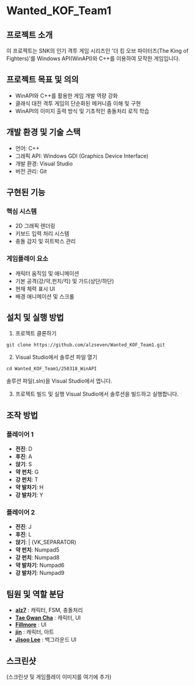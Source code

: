# Wanted_KOF_Team1

## 프로젝트 소개

이 프로젝트는 SNK의 인기 격투 게임 시리즈인 '더 킹 오브 파이터즈(The King of Fighters)'를 Windows API(WinAPI)와 C++를 이용하여 모작한 게임입니다.

## 프로젝트 목표 및 의의

- WinAPI와 C++를 활용한 게임 개발 역량 강화
- 클래식 대전 격투 게임의 단순화된 메커니즘 이해 및 구현
- WinAPI의 이미지 출력 방식 및 기초적인 충돌처리 로직 학습
## 개발 환경 및 기술 스택

- 언어: C++
- 그래픽 API: Windows GDI (Graphics Device Interface)
- 개발 환경: Visual Studio
- 버전 관리: Git

## 구현된 기능

### 핵심 시스템

- 2D 그래픽 렌더링
- 키보드 입력 처리 시스템
- 충돌 감지 및 히트박스 관리

### 게임플레이 요소

- 캐릭터 움직임 및 애니메이션
- 기본 공격(강/약,펀치/킥) 및 가드(상단/하단)
- 현재 체력 표시 UI
- 배경 애니메이션 및 스크롤

## 설치 및 실행 방법

1. 프로젝트 클론하기

```
git clone https://github.com/alzseven/Wanted_KOF_Team1.git
```

2. Visual Studio에서 솔루션 파일 열기

```
cd Wanted_KOF_Team1/250318_WinAPI
```

솔루션 파일(.sln)을 Visual Studio에서 엽니다.

3. 프로젝트 빌드 및 실행 Visual Studio에서 솔루션을 빌드하고 실행합니다.

## 조작 방법

### 플레이어 1
- **전진**: D
- **후진**: A
- **앉기**: S
- **약 펀치**: G
- **강 펀치**: T
- **약 발차기**: H
- **강 발차기**: Y

### 플레이어 2
- **전진**: J
- **후진**: L
- **앉기**: | (VK_SEPARATOR)
- **약 펀치**: Numpad5
- **강 펀치**: Numpad8
- **약 발차기**: Numpad6
- **강 발차기**: Numpad9

## 팀원 및 역할 분담

- [**alz7**](https://github.com/alzseven) : 캐릭터, FSM, 충돌처리
- [**Tae Gwan Cha**](https://github.com/chataeg) : 캐릭터, UI
- [**Fillmore**](https://github.com/clcmd9701) : UI
- [**jin**](https://github.com/kimmjiinn) : 캐릭터, 아트
- [**Jisoo Lee**](https://github.com/diduo7) : 백그라운드 UI

## 스크린샷

(스크린샷 및 게임플레이 이미지를 여기에 추가)
